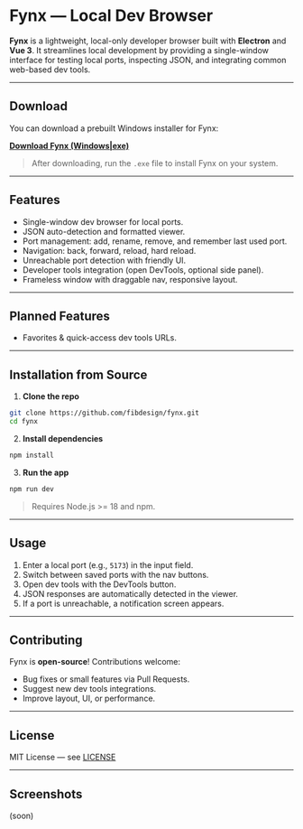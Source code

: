 # Fynx — Local Dev Browser

**Fynx** is a lightweight, local-only developer browser built with **Electron** and **Vue 3**. It streamlines local development by providing a single-window interface for testing local ports, inspecting JSON, and integrating common web-based dev tools.

---

## Download

You can download a prebuilt Windows installer for Fynx:

[**Download Fynx (Windows|exe)**](https://github.com/fidesign/fynx/releases/latest)

> After downloading, run the `.exe` file to install Fynx on your system.

---

## Features

* Single-window dev browser for local ports.
* JSON auto-detection and formatted viewer.
* Port management: add, rename, remove, and remember last used port.
* Navigation: back, forward, reload, hard reload.
* Unreachable port detection with friendly UI.
* Developer tools integration (open DevTools, optional side panel).
* Frameless window with draggable nav, responsive layout.

---

## Planned Features

* Favorites & quick-access dev tools URLs.

---

## Installation from Source

1. **Clone the repo**

```bash
git clone https://github.com/fibdesign/fynx.git
cd fynx
```

2. **Install dependencies**

```bash
npm install
```

3. **Run the app**

```bash
npm run dev
```

> Requires Node.js >= 18 and npm.

---

## Usage

1. Enter a local port (e.g., `5173`) in the input field.
2. Switch between saved ports with the nav buttons.
3. Open dev tools with the DevTools button.
4. JSON responses are automatically detected in the viewer.
5. If a port is unreachable, a notification screen appears.

---

## Contributing

Fynx is **open-source**! Contributions welcome:

* Bug fixes or small features via Pull Requests.
* Suggest new dev tools integrations.
* Improve layout, UI, or performance.

---

## License

MIT License — see [LICENSE](LICENSE)

---

## Screenshots
(soon)
